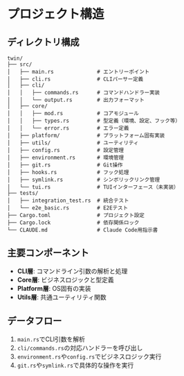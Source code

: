 # プロジェクト構造

## ディレクトリ構成
```
twin/
├── src/
│   ├── main.rs              # エントリーポイント
│   ├── cli.rs               # CLIパーサー定義
│   ├── cli/
│   │   ├── commands.rs      # コマンドハンドラー実装
│   │   └── output.rs        # 出力フォーマット
│   ├── core/
│   │   ├── mod.rs           # コアモジュール
│   │   ├── types.rs         # 型定義（環境、設定、フック等）
│   │   └── error.rs         # エラー定義
│   ├── platform/            # プラットフォーム固有実装
│   ├── utils/               # ユーティリティ
│   ├── config.rs            # 設定管理
│   ├── environment.rs       # 環境管理
│   ├── git.rs               # Git操作
│   ├── hooks.rs             # フック処理
│   ├── symlink.rs           # シンボリックリンク管理
│   └── tui.rs               # TUIインターフェース（未実装）
├── tests/
│   ├── integration_test.rs  # 統合テスト
│   └── e2e_basic.rs         # E2Eテスト
├── Cargo.toml               # プロジェクト設定
├── Cargo.lock               # 依存関係ロック
└── CLAUDE.md                # Claude Code用指示書
```

## 主要コンポーネント
- **CLI層**: コマンドライン引数の解析と処理
- **Core層**: ビジネスロジックと型定義
- **Platform層**: OS固有の実装
- **Utils層**: 共通ユーティリティ関数

## データフロー
1. `main.rs`でCLI引数を解析
2. `cli/commands.rs`の対応ハンドラーを呼び出し
3. `environment.rs`や`config.rs`でビジネスロジック実行
4. `git.rs`や`symlink.rs`で具体的な操作を実行